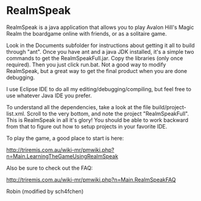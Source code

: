 # RealmSpeak
RealmSpeak is a java application that allows you to play Avalon Hill's Magic Realm the boardgame online with friends,
or as a solitaire game.

Look in the Documents subfolder for instructions about getting it all to build through "ant".
Once you have ant and a java JDK installed, it's a simple two commands to get the RealmSpeakFull.jar.
Copy the libraries (only once required). Then you just click run.bat.
Not a good way to modify RealmSpeak, but a great way to get the final product when you are done debugging.

I use Eclipse IDE to do all my editing/debugging/compiling, but feel free to use whatever Java IDE you prefer.

To understand all the dependencies, take a look at the file build/project-list.xml. Scroll to the very bottom,
and note the project "RealmSpeakFull". This is RealmSpeak in all it's glory! You should be able to work backward
from that to figure out how to setup projects in your favorite IDE.

To play the game, a good place to start is here:

  http://triremis.com.au/wiki-mr/pmwiki.php?n=Main.LearningTheGameUsingRealmSpeak

Also be sure to check out the FAQ:

  http://triremis.com.au/wiki-mr/pmwiki.php?n=Main.RealmSpeakFAQ
  
Robin
(modified by sch4fchen)
